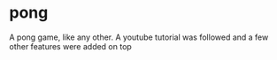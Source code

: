 # pong
A pong game, like any other.  A youtube tutorial was followed and a few other features were added on top
